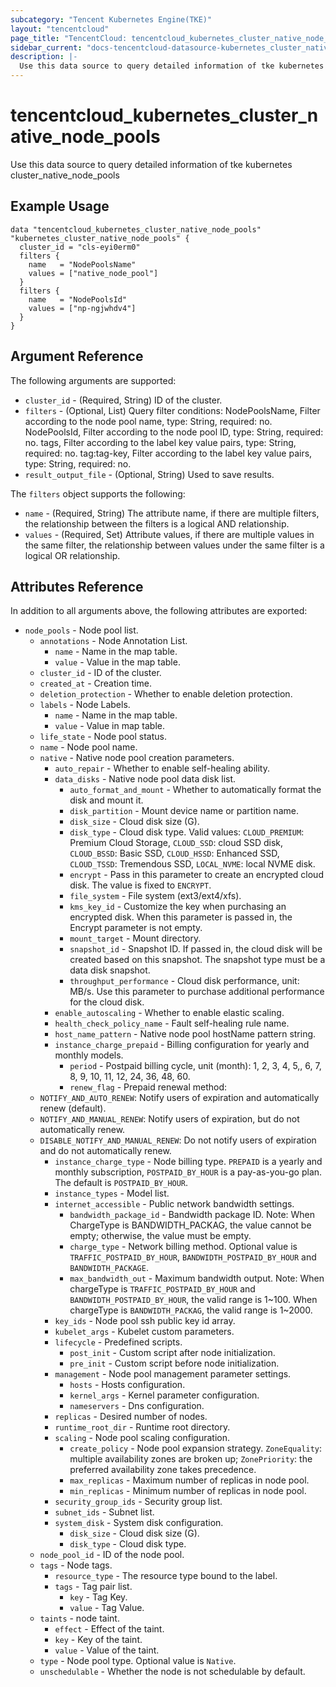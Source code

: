 ```yaml
---
subcategory: "Tencent Kubernetes Engine(TKE)"
layout: "tencentcloud"
page_title: "TencentCloud: tencentcloud_kubernetes_cluster_native_node_pools"
sidebar_current: "docs-tencentcloud-datasource-kubernetes_cluster_native_node_pools"
description: |-
  Use this data source to query detailed information of tke kubernetes cluster_native_node_pools
---
```


# tencentcloud_kubernetes_cluster_native_node_pools

Use this data source to query detailed information of tke kubernetes cluster_native_node_pools

## Example Usage

```hcl
data "tencentcloud_kubernetes_cluster_native_node_pools" "kubernetes_cluster_native_node_pools" {
  cluster_id = "cls-eyi0erm0"
  filters {
    name   = "NodePoolsName"
    values = ["native_node_pool"]
  }
  filters {
    name   = "NodePoolsId"
    values = ["np-ngjwhdv4"]
  }
}
```

## Argument Reference

The following arguments are supported:

* `cluster_id` - (Required, String) ID of the cluster.
* `filters` - (Optional, List) Query filter conditions: NodePoolsName, Filter according to the node pool name, type: String, required: no. NodePoolsId, Filter according to the node pool ID, type: String, required: no. tags, Filter according to the label key value pairs, type: String, required: no. tag:tag-key, Filter according to the label key value pairs, type: String, required: no.
* `result_output_file` - (Optional, String) Used to save results.

The `filters` object supports the following:

* `name` - (Required, String) The attribute name, if there are multiple filters, the relationship between the filters is a logical AND relationship.
* `values` - (Required, Set) Attribute values, if there are multiple values in the same filter, the relationship between values under the same filter is a logical OR relationship.

## Attributes Reference

In addition to all arguments above, the following attributes are exported:

* `node_pools` - Node pool list.
  * `annotations` - Node Annotation List.
    * `name` - Name in the map table.
    * `value` - Value in the map table.
  * `cluster_id` - ID of the cluster.
  * `created_at` - Creation time.
  * `deletion_protection` - Whether to enable deletion protection.
  * `labels` - Node Labels.
    * `name` - Name in the map table.
    * `value` - Value in map table.
  * `life_state` - Node pool status.
  * `name` - Node pool name.
  * `native` - Native node pool creation parameters.
    * `auto_repair` - Whether to enable self-healing ability.
    * `data_disks` - Native node pool data disk list.
      * `auto_format_and_mount` - Whether to automatically format the disk and mount it.
      * `disk_partition` - Mount device name or partition name.
      * `disk_size` - Cloud disk size (G).
      * `disk_type` - Cloud disk type. Valid values: `CLOUD_PREMIUM`: Premium Cloud Storage, `CLOUD_SSD`: cloud SSD disk, `CLOUD_BSSD`: Basic SSD, `CLOUD_HSSD`: Enhanced SSD, `CLOUD_TSSD`: Tremendous SSD, `LOCAL_NVME`: local NVME disk.
      * `encrypt` - Pass in this parameter to create an encrypted cloud disk. The value is fixed to `ENCRYPT`.
      * `file_system` - File system (ext3/ext4/xfs).
      * `kms_key_id` - Customize the key when purchasing an encrypted disk. When this parameter is passed in, the Encrypt parameter is not empty.
      * `mount_target` - Mount directory.
      * `snapshot_id` - Snapshot ID. If passed in, the cloud disk will be created based on this snapshot. The snapshot type must be a data disk snapshot.
      * `throughput_performance` - Cloud disk performance, unit: MB/s. Use this parameter to purchase additional performance for the cloud disk.
    * `enable_autoscaling` - Whether to enable elastic scaling.
    * `health_check_policy_name` - Fault self-healing rule name.
    * `host_name_pattern` - Native node pool hostName pattern string.
    * `instance_charge_prepaid` - Billing configuration for yearly and monthly models.
      * `period` - Postpaid billing cycle, unit (month): 1, 2, 3, 4, 5,, 6, 7, 8, 9, 10, 11, 12, 24, 36, 48, 60.
      * `renew_flag` - Prepaid renewal method:
  - `NOTIFY_AND_AUTO_RENEW`: Notify users of expiration and automatically renew (default).
  - `NOTIFY_AND_MANUAL_RENEW`: Notify users of expiration, but do not automatically renew.
  - `DISABLE_NOTIFY_AND_MANUAL_RENEW`: Do not notify users of expiration and do not automatically renew.
    * `instance_charge_type` - Node billing type. `PREPAID` is a yearly and monthly subscription, `POSTPAID_BY_HOUR` is a pay-as-you-go plan. The default is `POSTPAID_BY_HOUR`.
    * `instance_types` - Model list.
    * `internet_accessible` - Public network bandwidth settings.
      * `bandwidth_package_id` - Bandwidth package ID. Note: When ChargeType is BANDWIDTH_PACKAG, the value cannot be empty; otherwise, the value must be empty.
      * `charge_type` - Network billing method. Optional value is `TRAFFIC_POSTPAID_BY_HOUR`, `BANDWIDTH_POSTPAID_BY_HOUR` and `BANDWIDTH_PACKAGE`.
      * `max_bandwidth_out` - Maximum bandwidth output. Note: When chargeType is `TRAFFIC_POSTPAID_BY_HOUR` and `BANDWIDTH_POSTPAID_BY_HOUR`, the valid range is 1~100. When chargeType is `BANDWIDTH_PACKAG`, the valid range is 1~2000.
    * `key_ids` - Node pool ssh public key id array.
    * `kubelet_args` - Kubelet custom parameters.
    * `lifecycle` - Predefined scripts.
      * `post_init` - Custom script after node initialization.
      * `pre_init` - Custom script before node initialization.
    * `management` - Node pool management parameter settings.
      * `hosts` - Hosts configuration.
      * `kernel_args` - Kernel parameter configuration.
      * `nameservers` - Dns configuration.
    * `replicas` - Desired number of nodes.
    * `runtime_root_dir` - Runtime root directory.
    * `scaling` - Node pool scaling configuration.
      * `create_policy` - Node pool expansion strategy. `ZoneEquality`: multiple availability zones are broken up; `ZonePriority`: the preferred availability zone takes precedence.
      * `max_replicas` - Maximum number of replicas in node pool.
      * `min_replicas` - Minimum number of replicas in node pool.
    * `security_group_ids` - Security group list.
    * `subnet_ids` - Subnet list.
    * `system_disk` - System disk configuration.
      * `disk_size` - Cloud disk size (G).
      * `disk_type` - Cloud disk type.
  * `node_pool_id` - ID of the node pool.
  * `tags` - Node tags.
    * `resource_type` - The resource type bound to the label.
    * `tags` - Tag pair list.
      * `key` - Tag Key.
      * `value` - Tag Value.
  * `taints` - node taint.
    * `effect` - Effect of the taint.
    * `key` - Key of the taint.
    * `value` - Value of the taint.
  * `type` - Node pool type. Optional value is `Native`.
  * `unschedulable` - Whether the node is not schedulable by default.


